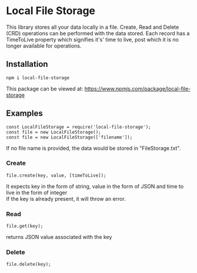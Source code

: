 # Local File Storage
This library stores all your data locally in a file. Create, Read and Delete (CRD) operations can be performed with the data stored. Each record has a TimeToLive property which signifies it's' time to live, post which it is no longer available for operations.

## Installation
`npm i local-file-storage`

This package can be viewed at: https://www.npmjs.com/package/local-file-storage

## Examples
`const LocalFileStorage = require('local-file-storage');` <br/>
`const file = new LocalFileStorage();` <br/>
 `const file = new LocalFileStorage(['filename']);`
 
 If no file name is provided, the data would be stored in "FileStorage.txt".
 
### Create
`file.create(key, value, [timeToLive]);` 

It expects key in the form of string, value in the form of JSON and time to live in the form of integer <br/>
If the key is already present, it will throw an error.

### Read
`file.get(key);`

returns JSON value associated with the key

### Delete
`file.delete(key);` 